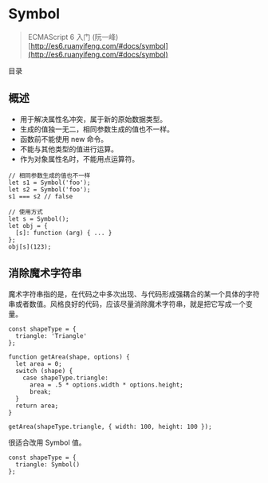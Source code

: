 # Symbol

> ECMAScript 6 入门 (阮一峰) [http://es6.ruanyifeng.com/#docs/symbol](http://es6.ruanyifeng.com/#docs/symbol)

目录



## 概述

- 用于解决属性名冲突，属于新的原始数据类型。
- 生成的值独一无二，相同参数生成的值也不一样。
- 函数前不能使用 new 命令。
- 不能与其他类型的值进行运算。
- 作为对象属性名时，不能用点运算符。

```
// 相同参数生成的值也不一样
let s1 = Symbol('foo');
let s2 = Symbol('foo');
s1 === s2 // false

// 使用方式
let s = Symbol();
let obj = {
  [s]: function (arg) { ... }
};
obj[s](123);
```

## 消除魔术字符串

魔术字符串指的是，在代码之中多次出现、与代码形成强耦合的某一个具体的字符串或者数值。风格良好的代码，应该尽量消除魔术字符串，就是把它写成一个变量。

```
const shapeType = {
  triangle: 'Triangle'
};

function getArea(shape, options) {
  let area = 0;
  switch (shape) {
    case shapeType.triangle:
      area = .5 * options.width * options.height;
      break;
  }
  return area;
}

getArea(shapeType.triangle, { width: 100, height: 100 });
```

很适合改用 Symbol 值。

```
const shapeType = {
  triangle: Symbol()
};
```
